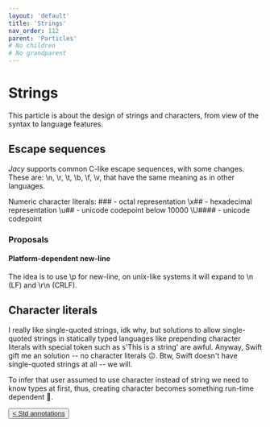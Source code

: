 ```yaml
---
layout: 'default'
title: 'Strings'
nav_order: 112
parent: 'Particles'
# No children
# No grandparent
---
```


# Strings

This particle is about the design of strings and characters, from view of the syntax to language features.

## Escape sequences

_Jacy_ supports common C-like escape sequences, with some changes.
These are: <span class="inline-code highlight-jc hljs">\n</span>, <span class="inline-code highlight-jc hljs">\r</span>, <span class="inline-code highlight-jc hljs">\t</span>, <span class="inline-code highlight-jc hljs">\b</span>, <span class="inline-code highlight-jc hljs">\f</span>, <span class="inline-code highlight-jc hljs">\v</span>, that have the same meaning as in other languages.

Numeric character literals:
<span class="inline-code highlight-jc hljs">\###</span> - octal representation
<span class="inline-code highlight-jc hljs">\x##</span> - hexadecimal representation
<span class="inline-code highlight-jc hljs">\u##</span> - unicode codepoint below <span class="inline-code highlight-jc hljs"><span class="hljs-number">10000</span></span>
<span class="inline-code highlight-jc hljs">\U####</span> - unicode codepoint

### Proposals

#### Platform-dependent new-line

The idea is to use <span class="inline-code highlight-jc hljs">\p</span> for new-line, on unix-like systems it will expand to <span class="inline-code highlight-jc hljs">\n</span> (LF) and <span class="inline-code highlight-jc hljs">\r\n</span> (CRLF).

## Character literals

I really like single-quoted strings, idk why, but solutions to allow single-quoted strings in statically typed languages like prepending character literals with special token such as <span class="inline-code highlight-jc hljs">s<span class="hljs-symbol">&#x27;This</span> is a string&#x27;</span> are awful.
Anyway, Swift gift me an solution -- no character literals 😐.  Btw, Swift doesn't have single-quoted strings at all -- we will.

To infer that user assumed to use character instead of string we need to know types at first, thus, creating character becomes something run-time dependent 🤔.
<div class="nav-btn-block">
    <button class="nav-btn left">
    <a class="link" href="/Jacy-Dev-Book/particles/std-annotations.html">< Std annotations</a>
</button>

    
</div>
